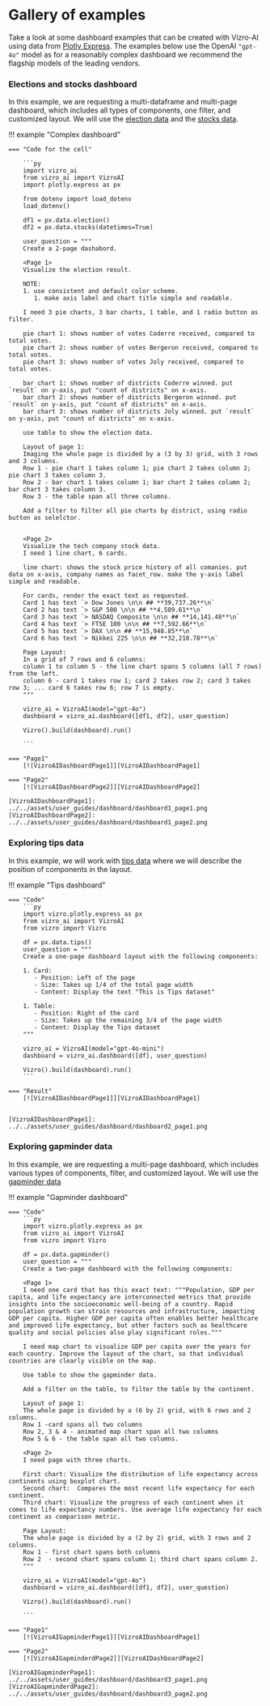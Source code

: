 # Gallery of examples

Take a look at some dashboard examples that can be created with Vizro-AI using data from [Plotly Express](https://plotly.com/python-api-reference/generated/plotly.express.data.html). The examples below use the OpenAI `"gpt-4o"` model as for a reasonably complex dashboard we recommend the flagship models of the leading vendors.

### Elections and stocks dashboard

In this example, we are requesting a multi-dataframe and multi-page dashboard, which includes all types of components, one filter, and customized layout.
We will use the [election data](https://plotly.com/python-api-reference/generated/plotly.express.data.html#plotly.express.data.election) and the [stocks data](https://plotly.com/python-api-reference/generated/plotly.express.data.html#plotly.express.data.stocks).

!!! example "Complex dashboard"

    === "Code for the cell"

        ```py
        import vizro_ai
        from vizro_ai import VizroAI
        import plotly.express as px

        from dotenv import load_dotenv
        load_dotenv()

        df1 = px.data.election()
        df2 = px.data.stocks(datetimes=True)

        user_question = """
        Create a 2-page dashabord.

        <Page 1>
        Visualize the election result.

        NOTE:
        1. use consistent and default color scheme.
           1. make axis label and chart title simple and readable.

        I need 3 pie charts, 3 bar charts, 1 table, and 1 radio button as filter.

        pie chart 1: shows number of votes Coderre received, compared to total votes.
        pie chart 2: shows number of votes Bergeron received, compared to total votes.
        pie chart 3: shows number of votes Joly received, compared to total votes.

        bar chart 1: shows number of districts Coderre winned. put `result` on y-axis, put "count of districts" on x-axis.
        bar chart 2: shows number of districts Bergeron winned. put `result` on y-axis, put "count of districts" on x-axis.
        bar chart 3: shows number of districts Joly winned. put `result` on y-axis, put "count of districts" on x-axis.

        use table to show the election data.

        Layout of page 1:
        Imaging the whole page is divided by a (3 by 3) grid, with 3 rows and 3 columns.
        Row 1 - pie chart 1 takes column 1; pie chart 2 takes column 2; pie chart 3 takes column 3.
        Row 2 - bar chart 1 takes column 1; bar chart 2 takes column 2; bar chart 3 takes column 3.
        Row 3 - the table span all three columns.

        Add a filter to filter all pie charts by district, using radio button as selelctor.


        <Page 2>
        Visualize the tech company stock data.
        I need 1 line chart, 6 cards.

        line chart: shows the stock price history of all comanies. put data on x-axis, company names as facet_row. make the y-axis label simple and readable.

        For cards, render the exact text as requested.
        Card 1 has text `> Dow Jones \n\n ## **39,737.26**\n`
        Card 2 has text `> S&P 500 \n\n ## **4,509.61**\n`
        Card 3 has text `> NASDAQ Composite \n\n ## **14,141.48**\n`
        Card 4 has text `> FTSE 100 \n\n ## **7,592.66**\n`
        Card 5 has text `> DAX \n\n ## **15,948.85**\n`
        Card 6 has text `> Nikkei 225 \n\n ## **32,210.78**\n`

        Page Layout:
        In a grid of 7 rows and 6 columns:
        column 1 to column 5 - the line chart spans 5 columns (all 7 rows) from the left.
        column 6 - card 1 takes row 1; card 2 takes row 2; card 3 takes row 3; ... card 6 takes row 6; row 7 is empty.
        """

        vizro_ai = VizroAI(model="gpt-4o")
        dashboard = vizro_ai.dashboard([df1, df2], user_question)

        Vizro().build(dashboard).run()

        ```

    === "Page1"
        [![VizroAIDashboardPage1]][VizroAIDashboardPage1]

    === "Page2"
        [![VizroAIDashboardPage2]][VizroAIDashboardPage2]

    [VizroAIDashboardPage1]: ../../assets/user_guides/dashboard/dashboard1_page1.png
    [VizroAIDashboardPage2]: ../../assets/user_guides/dashboard/dashboard1_page2.png


### Exploring tips data

In this example, we will work with [tips data](https://plotly.com/python-api-reference/generated/plotly.express.data.html#plotly.express.data.tips) where we will describe
the position of components in the layout.


!!! example "Tips dashboard"

    === "Code"
        ```py
        import vizro.plotly.express as px
        from vizro_ai import VizroAI
        from vizro import Vizro

        df = px.data.tips()
        user_question = """
        Create a one-page dashboard layout with the following components:

        1. Card:
           - Position: Left of the page
           - Size: Takes up 1/4 of the total page width
           - Content: Display the text "This is Tips dataset"

        1. Table:
           - Position: Right of the card
           - Size: Takes up the remaining 3/4 of the page width
           - Content: Display the Tips dataset
        """

        vizro_ai = VizroAI(model="gpt-4o-mini")
        dashboard = vizro_ai.dashboard([df], user_question)

        Vizro().build(dashboard).run()
        ```

    === "Result"
        [![VizroAIDashboardPage1]][VizroAIDashboardPage1]


    [VizroAIDashboardPage1]: ../../assets/user_guides/dashboard/dashboard2_page1.png


### Exploring gapminder data

In this example, we are requesting a multi-page dashboard, which includes various types of components, filter, and customized layout.
We will use the [gapminder data](https://plotly.com/python-api-reference/generated/plotly.express.data.html#plotly.express.data.gapminder)


!!! example "Gapminder dashboard"

    === "Code"
        ```py
        import vizro.plotly.express as px
        from vizro_ai import VizroAI
        from vizro import Vizro

        df = px.data.gapminder()
        user_question = """
        Create a two-page dashboard with the following components:

        <Page 1>
        I need one card that has this exact text: """Population, GDP per capita, and life expectancy are interconnected metrics that provide insights into the socioeconomic well-being of a country. Rapid population growth can strain resources and infrastructure, impacting GDP per capita. Higher GDP per capita often enables better healthcare and improved life expectancy, but other factors such as healthcare quality and social policies also play significant roles."""

        I need map chart to visualize GDP per capita over the years for each country. Improve the layout of the chart, so that individual countries are clearly visible on the map.

        Use table to show the gapminder data.

        Add a filter on the table, to filter the table by the continent.

        Layout of page 1:
        The whole page is divided by a (6 by 2) grid, with 6 rows and 2 columns.
        Row 1 -card spans all two columns
        Row 2, 3 & 4 - animated map chart span all two columns
        Row 5 & 6 - the table span all two columns.

        <Page 2>
        I need page with three charts.

        First chart: Visualize the distribution of life expectancy across continents using boxplot chart.
        Second chart:  Compares the most recent life expectancy for each continent.
        Third chart: Visualize the progress of each continent when it comes to life expectancy numbers. Use average life expectancy for each continent as comparison metric.

        Page Layout:
        The whole page is divided by a (2 by 2) grid, with 3 rows and 2 columns.
        Row 1 - first chart spans both columns
        Row 2  - second chart spans column 1; third chart spans column 2.
        """

        vizro_ai = VizroAI(model="gpt-4o")
        dashboard = vizro_ai.dashboard([df1, df2], user_question)

        Vizro().build(dashboard).run()

        ```

    === "Page1"
        [![VizroAIGapminderPage1]][VizroAIDashboardPage1]

    === "Page2"
        [![VizroAIGapminderdPage2]][VizroAIDashboardPage2]

    [VizroAIGapminderPage1]: ../../assets/user_guides/dashboard/dashboard3_page1.png
    [VizroAIGapminderdPage2]: ../../assets/user_guides/dashboard/dashboard3_page2.png
